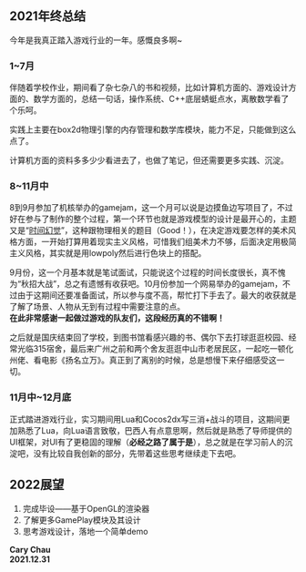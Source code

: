 ## 2021年终总结
今年是我真正踏入游戏行业的一年。感慨良多啊~
### 1~7月
伴随着学校作业，期间看了杂七杂八的书和视频，比如计算机方面的、游戏设计方面的、数学方面的，总结一句话，操作系统、C++底层蜻蜓点水，离散数学看了个乐呵。

实践上主要在box2d物理引擎的内存管理和数学库模块，能力不足，只能做到这么点了。<br>

计算机方面的资料多多少少看进去了，也做了笔记，但还需要更多实践、沉淀。


### 8~11月中
8到9月参加了机核举办的gamejam，这一个月可以说是边摸鱼边写项目了，不过好在参与了制作的整个过程，第一个环节也就是游戏模型的设计是最开心的，主题又是“[时间幻觉](https://github.com/Kayasama/Time-Illusion-Dev/tree/demo_Cary)”，这种跟物理相关的题目（Good！），在决定游戏要怎样的美术风格方面，一开始打算用着现实主义风格，可惜我们组美术力不够，后面决定用极简主义风格，其实就是用lowpoly然后进行色块上的搭配。<br>

9月份，这一个月基本就是笔试面试，只能说这个过程的时间长度很长，真不愧为“秋招大战”，总之有遗憾有收获吧。10月份参加一个网易举办的gamejam，不过由于这期间还要准备面试，所以参与度不高，帮忙打下手去了。最大的收获就是了解了场景、人物从无到有过程中需要注意的点。<br>
**在此非常感谢一起做过游戏的队友们，这段经历真的不错啊！**<br>

之后就是国庆结束回了学校，到图书馆看感兴趣的书、偶尔下去打球逛逛校园、经常光临315宿舍，最后来广州之前和两个舍友逛逛中山市老居民区，一起吃一顿化州佬、看电影《扬名立万》。真正到了离别的时候，总是想慢下来仔细感受这一切。<br>


### 11月中~12月底
正式踏进游戏行业，实习期间用Lua和Cocos2dx写三消+战斗的项目，这期间更加熟悉了Lua，向Lua语言致敬，巴西人有点意思啊，然后就是熟悉了导师提供的UI框架，对UI有了更稳固的理解（**必经之路了属于是**），总之就是在学习前人的沉淀吧，没有比较自我创新的部分，先带着这些思考继续走下去吧。

## 2022展望
1. 完成毕设——基于OpenGL的渲染器
2. 了解更多GamePlay模块及其设计
3. 思考游戏设计，落地一个简单demo

**Cary Chau<br>
2021.12.31**